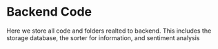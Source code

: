 # Backend Code

Here we store all code and folders realted to backend. This includes the storage database, the sorter for information, and sentiment analysis
